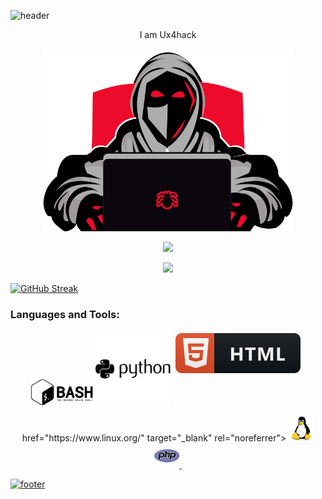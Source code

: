 ![header](https://capsule-render.vercel.app/api?type=wave&color=7B7D7D&height=150&section=header)
<p align="center">

<p align=center> I am Ux4hack </p>


<p align="center">
<img width="80%" src="https://github.com/Ux4hack/Ux4hack/blob/main/ux4.gif" />
</p>

<p align=center> <img src=https://komarev.com/ghpvc/?username=ux4hack&color=FF0000&style=plastic /> </p>

</p>
<p align="center">
<a href="https://github.com/Zachpocalypse/github-readme-stats"><img src="https://github-readme-stats.vercel.app/api?username=Ux4hack&show_icons=true&theme=dark&locale=es&cache_seconds=2500&show_border=true&icon_color=31ff0d&title_color=FF0000&bg_color=101010&include_all_commits=true"></a>
</p>
<p>
  
[![GitHub Streak](http://github-readme-streak-stats.herokuapp.com?user=Ux4hack&theme=dark&border_radius=8.5&locale=es&date_format=M%20j%5B%2C%20Y%5D&mode=weekly&type=png&ring=FF0000)](https://git.io/streak-stats)

<h3 align="left">Languages and Tools:</h3>
</p>
<p align="center">
<img src="https://github.com/Xx-Ashutosh-xX/Xx-Ashutosh-xX/blob/master/assets/icons/bash.png" alt="bash" width="100" hight="50">
<img src="https://github.com/Xx-Ashutosh-xX/Xx-Ashutosh-xX/blob/master/assets/icons/python.png" alt="python" width="120" hight="50">
<img src="https://raw.githubusercontent.com/8bithemant/8bithemant/master/svg/dev/languages/html.svg" alt="Twitter" style="vertical-align:top; margin:4px"> <img 
</p>
<p>

</p>
<p align="center">
<p align="center"> 
href="https://www.linux.org/" target="_blank" rel="noreferrer"> <img src="https://raw.githubusercontent.com/devicons/devicon/master/icons/linux/linux-original.svg" alt="linux" width="40" height="40"/> </a> <a href="https://www.php.net" target="_blank" rel="noreferrer"> <img src="https://raw.githubusercontent.com/devicons/devicon/master/icons/php/php-original.svg" alt="php" width="40" height="40"/> </a> <a href="https://www.python.org" target="_blank" rel="noreferrer"> <img 
</p>
<p>

![footer](https://capsule-render.vercel.app/api?type=wave&color=7B7D7D&height=150&section=footer)
